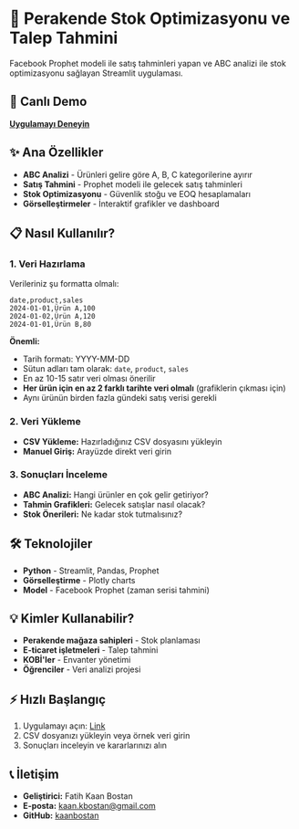 # 🚀 Perakende Stok Optimizasyonu ve Talep Tahmini

Facebook Prophet modeli ile satış tahminleri yapan ve ABC analizi ile stok optimizasyonu sağlayan Streamlit uygulaması.

## 🌟 Canlı Demo
**[Uygulamayı Deneyin](https://kaanbostan-tahmin-similasyonu.streamlit.app/)**

## ✨ Ana Özellikler
- **ABC Analizi** - Ürünleri gelire göre A, B, C kategorilerine ayırır
- **Satış Tahmini** - Prophet modeli ile gelecek satış tahminleri
- **Stok Optimizasyonu** - Güvenlik stoğu ve EOQ hesaplamaları
- **Görselleştirmeler** - İnteraktif grafikler ve dashboard

## 📋 Nasıl Kullanılır?

### 1. Veri Hazırlama
Verileriniz şu formatta olmalı:
```csv
date,product,sales
2024-01-01,Ürün A,100
2024-01-02,Ürün A,120
2024-01-01,Ürün B,80
```

**Önemli:** 
- Tarih formatı: YYYY-MM-DD
- Sütun adları tam olarak: `date`, `product`, `sales`
- En az 10-15 satır veri olması önerilir
- **Her ürün için en az 2 farklı tarihte veri olmalı** (grafiklerin çıkması için)
- Aynı ürünün birden fazla gündeki satış verisi gerekli

### 2. Veri Yükleme
- **CSV Yükleme:** Hazırladığınız CSV dosyasını yükleyin
- **Manuel Giriş:** Arayüzde direkt veri girin

### 3. Sonuçları İnceleme
- **ABC Analizi:** Hangi ürünler en çok gelir getiriyor?
- **Tahmin Grafikleri:** Gelecek satışlar nasıl olacak?
- **Stok Önerileri:** Ne kadar stok tutmalısınız?

## 🛠️ Teknolojiler
- **Python** - Streamlit, Pandas, Prophet
- **Görselleştirme** - Plotly charts
- **Model** - Facebook Prophet (zaman serisi tahmini)

## 💡 Kimler Kullanabilir?
- **Perakende mağaza sahipleri** - Stok planlaması
- **E-ticaret işletmeleri** - Talep tahmini
- **KOBİ'ler** - Envanter yönetimi
- **Öğrenciler** - Veri analizi projesi

## ⚡ Hızlı Başlangıç
1. Uygulamayı açın: [Link](https://kaanbostan-tahmin-similasyonu.streamlit.app/)
2. CSV dosyanızı yükleyin veya örnek veri girin
3. Sonuçları inceleyin ve kararlarınızı alın

## 📞 İletişim
- **Geliştirici:** Fatih Kaan Bostan
- **E-posta:** kaan.kbostan@gmail.com
- **GitHub:** [kaanbostan](https://github.com/kaanbostan)
